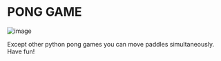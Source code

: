 # PONG GAME

![image](https://github.com/MuhammedBehlul/Car-Search-Application-with-using-SQL-Server-Databases-in-JAVA/assets/131232831/ca3bd801-d706-4109-a1ea-42a8a8d3e74a)


Except other python pong games you can move paddles simultaneously. 
Have fun! 
